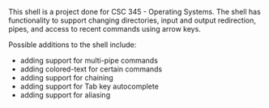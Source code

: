 This shell is a project done for CSC 345 - Operating Systems. The shell has functionality to support 
changing directories, input and output redirection, pipes, and access to recent commands using 
arrow keys.

Possible additions to the shell include:
  - adding support for multi-pipe commands
  - adding colored-text for certain commands
  - adding support for chaining
  - adding support for Tab key autocomplete
  - adding support for aliasing
